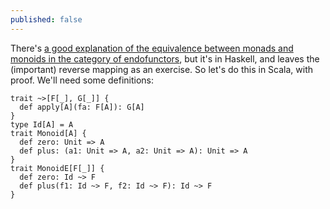 ```yaml
---
published: false
---
```

There's [a good explanation of the equivalence between monads and monoids in the category of endofunctors](http://blog.sigfpe.com/2008/11/from-monoids-to-monads.html), but it's in Haskell, and leaves the (important) reverse mapping as an exercise. So let's do this in Scala, with proof. We'll need some definitions:

    trait ~>[F[_], G[_]] {
      def apply[A](fa: F[A]): G[A]
    }
    type Id[A] = A
    trait Monoid[A] {
      def zero: Unit => A
      def plus: (a1: Unit => A, a2: Unit => A): Unit => A
    }
    trait MonoidE[F[_]] {
      def zero: Id ~> F
      def plus(f1: Id ~> F, f2: Id ~> F): Id ~> F
    }
